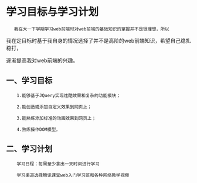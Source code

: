 # 

# 学习目标与学习计划

```
   我在大一下学期学习web前端时对web前端的基础知识的掌握并不是很理想，所以
```

 我在定目标时基于我自身的情况选择了并不是高阶的web前端知识，希望自己稳扎稳打，

逐渐提高我对web前端的兴趣。

## 一、学习目标

```
    1.能够基于JQuery实现炫酷效果和复杂的功能模块；

    2.能创造或添加自定义效果到网页上；

    3.能熟练添加标准的动画效果到网页上；

    4.熟练操作DOM模型。
```

## 二、学习计划

```
    学习日程：每周至少拿出一天时间进行学习

    学习渠道选择腾讯课堂web入门学习班和各种网络教学视频
```



